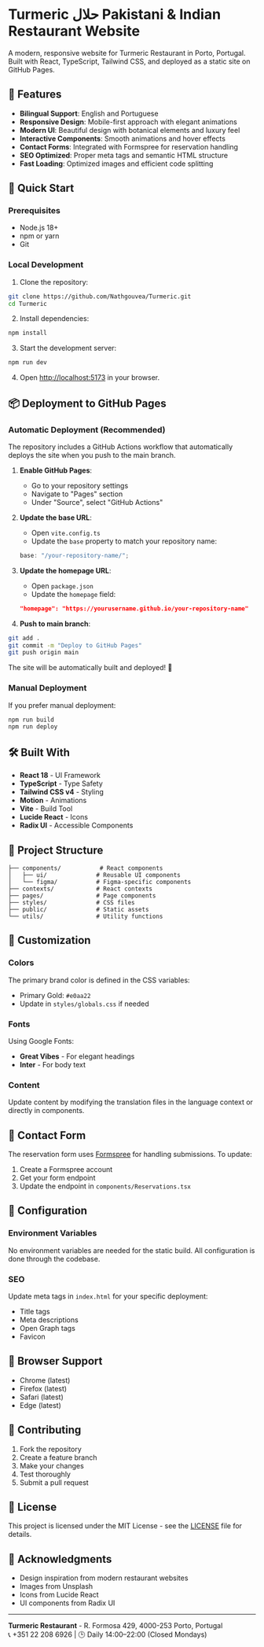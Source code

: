 # Turmeric حلال Pakistani & Indian Restaurant Website

A modern, responsive website for Turmeric Restaurant in Porto, Portugal. Built with React, TypeScript, Tailwind CSS, and deployed as a static site on GitHub Pages.

## 🌟 Features

- **Bilingual Support**: English and Portuguese
- **Responsive Design**: Mobile-first approach with elegant animations
- **Modern UI**: Beautiful design with botanical elements and luxury feel
- **Interactive Components**: Smooth animations and hover effects
- **Contact Forms**: Integrated with Formspree for reservation handling
- **SEO Optimized**: Proper meta tags and semantic HTML structure
- **Fast Loading**: Optimized images and efficient code splitting

## 🚀 Quick Start

### Prerequisites

- Node.js 18+
- npm or yarn
- Git

### Local Development

1. Clone the repository:

```bash
git clone https://github.com/Nathgouvea/Turmeric.git
cd Turmeric
```

2. Install dependencies:

```bash
npm install
```

3. Start the development server:

```bash
npm run dev
```

4. Open [http://localhost:5173](http://localhost:5173) in your browser.

## 📦 Deployment to GitHub Pages

### Automatic Deployment (Recommended)

The repository includes a GitHub Actions workflow that automatically deploys the site when you push to the main branch.

1. **Enable GitHub Pages**:

   - Go to your repository settings
   - Navigate to "Pages" section
   - Under "Source", select "GitHub Actions"

2. **Update the base URL**:

   - Open `vite.config.ts`
   - Update the `base` property to match your repository name:

   ```typescript
   base: "/your-repository-name/";
   ```

3. **Update the homepage URL**:

   - Open `package.json`
   - Update the `homepage` field:

   ```json
   "homepage": "https://yourusername.github.io/your-repository-name"
   ```

4. **Push to main branch**:

```bash
git add .
git commit -m "Deploy to GitHub Pages"
git push origin main
```

The site will be automatically built and deployed! 🎉

### Manual Deployment

If you prefer manual deployment:

```bash
npm run build
npm run deploy
```

## 🛠️ Built With

- **React 18** - UI Framework
- **TypeScript** - Type Safety
- **Tailwind CSS v4** - Styling
- **Motion** - Animations
- **Vite** - Build Tool
- **Lucide React** - Icons
- **Radix UI** - Accessible Components

## 📁 Project Structure

```
├── components/           # React components
│   ├── ui/              # Reusable UI components
│   └── figma/           # Figma-specific components
├── contexts/            # React contexts
├── pages/               # Page components
├── styles/              # CSS files
├── public/              # Static assets
└── utils/               # Utility functions
```

## 🎨 Customization

### Colors

The primary brand color is defined in the CSS variables:

- Primary Gold: `#e0aa22`
- Update in `styles/globals.css` if needed

### Fonts

Using Google Fonts:

- **Great Vibes** - For elegant headings
- **Inter** - For body text

### Content

Update content by modifying the translation files in the language context or directly in components.

## 📧 Contact Form

The reservation form uses [Formspree](https://formspree.io/) for handling submissions. To update:

1. Create a Formspree account
2. Get your form endpoint
3. Update the endpoint in `components/Reservations.tsx`

## 🔧 Configuration

### Environment Variables

No environment variables are needed for the static build. All configuration is done through the codebase.

### SEO

Update meta tags in `index.html` for your specific deployment:

- Title tags
- Meta descriptions
- Open Graph tags
- Favicon

## 📱 Browser Support

- Chrome (latest)
- Firefox (latest)
- Safari (latest)
- Edge (latest)

## 🤝 Contributing

1. Fork the repository
2. Create a feature branch
3. Make your changes
4. Test thoroughly
5. Submit a pull request

## 📄 License

This project is licensed under the MIT License - see the [LICENSE](LICENSE) file for details.

## 🙏 Acknowledgments

- Design inspiration from modern restaurant websites
- Images from Unsplash
- Icons from Lucide React
- UI components from Radix UI

---

**Turmeric Restaurant** - R. Formosa 429, 4000-253 Porto, Portugal  
📞 +351 22 208 6926 | 🕒 Daily 14:00–22:00 (Closed Mondays)
